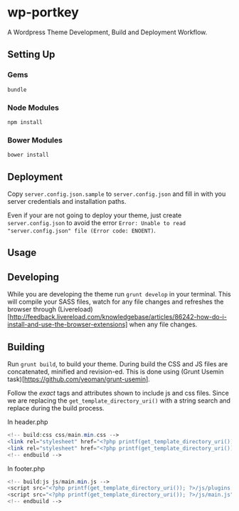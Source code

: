 wp-portkey
==========

A Wordpress Theme Development, Build and Deployment Workflow.

## Setting Up

### Gems
`bundle`

### Node Modules
`npm install`

### Bower Modules
`bower install`

## Deployment
Copy `server.config.json.sample` to `server.config.json` and fill in with you server credentials and installation paths.

Even if your are not going to deploy your theme, just create `server.config.json` to avoid the error `Error: Unable to read "server.config.json" file (Error code: ENOENT)`.

## Usage

## Developing
While you are developing the theme run `grunt develop` in your terminal. This will compile your SASS files, watch for any file changes and refreshes the browser through (Livereload)[http://feedback.livereload.com/knowledgebase/articles/86242-how-do-i-install-and-use-the-browser-extensions] when any file changes.

## Building
Run `grunt build`, to build your theme. During build the CSS and JS files are concatenated, minified and revision-ed. This is done using (Grunt Usemin task)[https://github.com/yeoman/grunt-usemin].

Follow the *exact* tags and attributes shown to include js and css files. Since we are replacing the `get_template_directory_uri()` with a string search and replace during the build process.

In header.php
```php
<!-- build:css css/main.min.css -->
<link rel="stylesheet" href="<?php printf(get_template_directory_uri()); ?>/bower_components/normalize.css/normalize.css">
<link rel="stylesheet" href="<?php printf(get_template_directory_uri()); ?>/css/main.css">
<!-- endbuild -->
```

In footer.php
```php
<!-- build:js js/main.min.js -->
<script src="<?php printf(get_template_directory_uri()); ?>/js/plugins.js"></script>
<script src="<?php printf(get_template_directory_uri()); ?>/js/main.js"></script>
<!-- endbuild -->
```